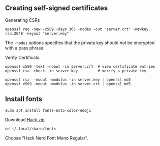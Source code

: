 
## Creating self-signed certificates

Generating CSRs

    openssl req -new -x509 -days 365 -nodes -out "server.crt" -newkey rsa:2048 -keyout "server.key"

The `-nodes` options specifies that the private key should _not_ be encrypted with a pass phrase.

Verify Certificats

    openssl x509 -text -noout -in server.crt  # view certificate entries
    openssl rsa -check -in server.key         # verify a private key

    openssl rsa  -noout -modulus -in server.key | openssl md5
    openssl x509 -noout -modulus -in server.crt | openssl md5

## Install fonts

    sudo apt install fonts-noto-color-emoji

Download [Hack.zip](https://github.com/ryanoasis/nerd-fonts/releases/tag/v2.1.0).

    cd ~/.local/share/fonts

Choose "Hack Nerd Font Mono Regular".

